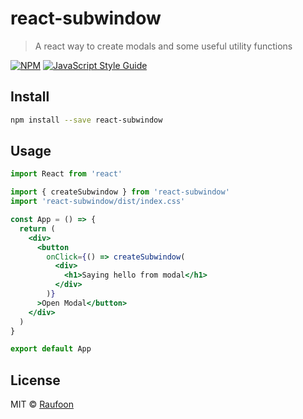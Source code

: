 # react-subwindow

> A react way to create modals and some useful utility functions

[![NPM](https://img.shields.io/npm/v/react-subwindow.svg)](https://www.npmjs.com/package/react-subwindow) [![JavaScript Style Guide](https://img.shields.io/badge/code_style-standard-brightgreen.svg)](https://standardjs.com)

## Install

```bash
npm install --save react-subwindow
```

## Usage

```jsx
import React from 'react'

import { createSubwindow } from 'react-subwindow'
import 'react-subwindow/dist/index.css'

const App = () => {
  return (
    <div>
      <button
        onClick={() => createSubwindow(
          <div>
            <h1>Saying hello from modal</h1>
          </div>
        )}
      >Open Modal</button>
    </div>
  )
}

export default App

```

## License

MIT © [Raufoon](https://github.com/Raufoon)

